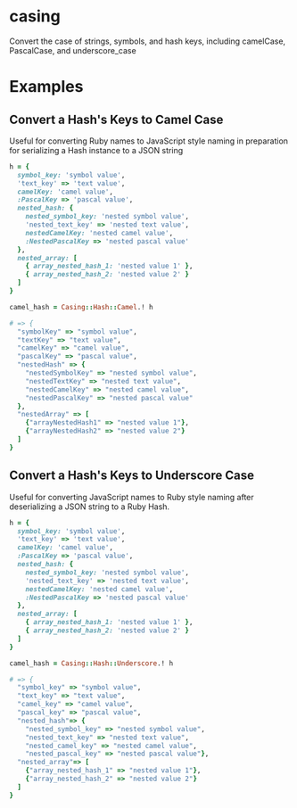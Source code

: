 # casing

Convert the case of strings, symbols, and hash keys, including camelCase, PascalCase, and underscore_case

# Examples

## Convert a Hash's Keys to Camel Case

Useful for converting Ruby names to JavaScript style naming in preparation for serializing a Hash instance to a JSON string

```ruby
h = {
  symbol_key: 'symbol value',
  'text_key' => 'text value',
  camelKey: 'camel value',
  :PascalKey => 'pascal value',
  nested_hash: {
    nested_symbol_key: 'nested symbol value',
    'nested_text_key' => 'nested text value',
    nestedCamelKey: 'nested camel value',
    :NestedPascalKey => 'nested pascal value'
  },
  nested_array: [
    { array_nested_hash_1: 'nested value 1' },
    { array_nested_hash_2: 'nested value 2' }
  ]
}

camel_hash = Casing::Hash::Camel.! h

# => {
  "symbolKey" => "symbol value",
  "textKey" => "text value",
  "camelKey" => "camel value",
  "pascalKey" => "pascal value",
  "nestedHash" => {
    "nestedSymbolKey" => "nested symbol value",
    "nestedTextKey" => "nested text value",
    "nestedCamelKey" => "nested camel value",
    "nestedPascalKey" => "nested pascal value"
  },
  "nestedArray" => [
    {"arrayNestedHash1" => "nested value 1"},
    {"arrayNestedHash2" => "nested value 2"}
  ]
}
```

## Convert a Hash's Keys to Underscore Case

Useful for converting JavaScript names to Ruby style naming after deserializing a JSON string to a Ruby Hash.

```ruby
h = {
  symbol_key: 'symbol value',
  'text_key' => 'text value',
  camelKey: 'camel value',
  :PascalKey => 'pascal value',
  nested_hash: {
    nested_symbol_key: 'nested symbol value',
    'nested_text_key' => 'nested text value',
    nestedCamelKey: 'nested camel value',
    :NestedPascalKey => 'nested pascal value'
  },
  nested_array: [
    { array_nested_hash_1: 'nested value 1' },
    { array_nested_hash_2: 'nested value 2' }
  ]
}

camel_hash = Casing::Hash::Underscore.! h

# => {
  "symbol_key" => "symbol value",
  "text_key" => "text value",
  "camel_key" => "camel value",
  "pascal_key" => "pascal value",
  "nested_hash"=> {
    "nested_symbol_key" => "nested symbol value",
    "nested_text_key" => "nested text value",
    "nested_camel_key" => "nested camel value",
    "nested_pascal_key" => "nested pascal value"},
  "nested_array"=> [
    {"array_nested_hash_1" => "nested value 1"},
    {"array_nested_hash_2" => "nested value 2"}
  ]
}
```
